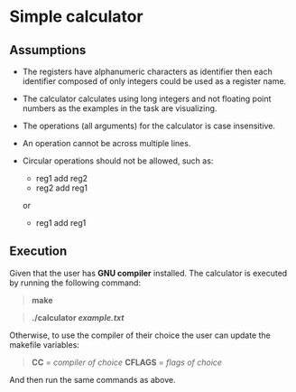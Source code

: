 # Simple calculator
## Assumptions   
 * The registers have alphanumeric characters as identifier then each identifier composed of only integers could be used as a register name.
 * The calculator calculates using long integers and not floating point numbers as the examples in the task are visualizing.
 * The operations (all arguments) for the calculator is case insensitive.
 * An operation cannot be across multiple lines. 
 * Circular operations should not be allowed, such as: 
    - reg1 add reg2
    - reg2 add reg1 
    
    or 
    - reg1 add reg1 

## Execution

Given that the user has **GNU compiler** installed.
The calculator is executed by running the following command:

>**make**

>**./calculator *example.txt***

Otherwise, to use the compiler of their choice the user can update the makefile variables:
>**CC** = *compiler of choice*
>**CFLAGS** = *flags of choice*

And then run the same commands as above.
